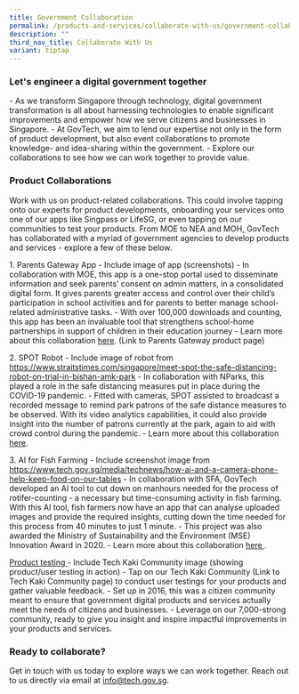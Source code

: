 ```yaml
---
title: Government Collaboration
permalink: /products-and-services/collaborate-with-us/government-collaboration/
description: ""
third_nav_title: Collaborate With Us
variant: tiptap
---
```

<h3><strong>Let's engineer a digital government together</strong></h3>
<p>- As we transform Singapore through technology, digital government transformation
is all about harnessing technologies to enable significant improvements
and empower how we serve citizens and businesses in Singapore. - At GovTech,
we aim to lend our expertise not only in the form of product development,
but also event collaborations to promote knowledge- and idea-sharing within
the government. - Explore our collaborations to see how we can work together
to provide value.</p>
<h3><strong>Product Collaborations</strong></h3>
<p>Work with us on product-related collaborations. This could involve tapping
onto our experts for product developments, onboarding your services onto
one of our apps like Singpass or LifeSG, or even tapping on our communities
to test your products. From MOE to NEA and MOH, GovTech has collaborated
with a myriad of government agencies to develop products and services -
explore a few of these below.</p>
<p>1. Parents Gateway App - Include image of app (screenshots) - In collaboration
with MOE, this app is a one-stop portal used to disseminate information
and seek parents’ consent on admin matters, in a consolidated digital form.
It gives parents greater access and control over their child’s participation
in school activities and for parents to better manage school-related administrative
tasks. - With over 100,000 downloads and counting, this app has been an
invaluable tool that strengthens school-home partnerships in support of
children in their education journey - Learn more about this collaboration <u>here</u>.
(Link to Parents Gateway product page)</p>
<p>2. SPOT Robot - Include image of robot from <a href="https://www.straitstimes.com/singapore/meet-spot-the-safe-distancing-robot-on-trial-in-bishan-amk-park" rel="noopener noreferrer nofollow" target="_blank"><u>https://www.straitstimes.com/singapore/meet-spot-the-safe-distancing-robot-on-trial-in-bishan-amk-park</u></a> -
In collaboration with NParks, this played a role in the safe distancing
measures put in place during the COVID-19 pandemic. - Fitted with cameras,
SPOT assisted to broadcast a recorded message to remind park patrons of
the safe distance measures to be observed. With its video analytics capabilities,
it could also provide insight into the number of patrons currently at the
park, again to aid with crowd control during the pandemic. - Learn more
about this collaboration <a href="https://www.tech.gov.sg/media/media-releases/spot-robot-trial-for-safe-distancing-operations" class="waffle-rich-text-link" rel="noopener noreferrer nofollow" target="_blank"><u>here</u></a>.</p>
<p>3. AI for Fish Farming - Include screenshot image from <a href="https://www.straitstimes.com/singapore/meet-spot-the-safe-distancing-robot-on-trial-in-bishan-amk-park" rel="noopener noreferrer nofollow" target="_blank"><u>https://www.tech.gov.sg/media/technews/how-ai-and-a-camera-phone-help-keep-food-on-our-tables</u></a> -
In collaboration with SFA, GovTech developed an AI tool to cut down on
manhours needed for the process of rotifer-counting - a necessary but time-consuming
activity in fish farming. With this AI tool, fish farmers now have an app
that can analyse uploaded images and provide the required insights, cutting
down the time needed for this process from 40 minutes to just 1 minute.
- This project was also awarded the Ministry of Sustainability and the
Environment (MSE) Innovation Award in 2020. - Learn more about this collaboration
<a href="https://www.tech.gov.sg/media/technews/how-ai-and-a-camera-phone-help-keep-food-on-our-tables" class="waffle-rich-text-link" rel="noopener noreferrer nofollow" target="_blank"><u>here</u> 
</a>.</p>
<p><u>Product testing </u>- Include Tech Kaki Community image (showing product/user
testing in action) - Tap on our Tech Kaki Community (Link to Tech Kaki
Community page) to conduct user testings for your products and gather valuable
feedback. - Set up in 2016, this was a citizen community meant to ensure
that government digital products and services actually meet the needs of
citizens and businesses. - Leverage on our 7,000-strong community, ready
to give you insight and inspire impactful improvements in your products
and services.</p>
<h3><strong>Ready to collaborate?</strong></h3>
<p>Get in touch with us today to explore ways we can work together. Reach
out to us directly via email at <a href="https://www.straitstimes.com/singapore/meet-spot-the-safe-distancing-robot-on-trial-in-bishan-amk-park" rel="noopener noreferrer nofollow" target="_blank">info@tech.gov.sg</a>.</p>
<p></p>
